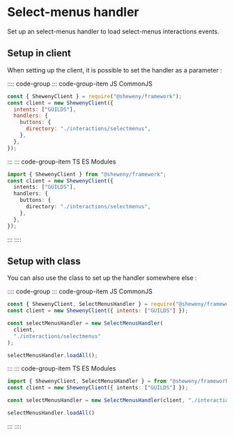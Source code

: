 # Select-menus handler

Set up an select-menus handler to load select-menus interactions events.

## Setup in client

When setting up the client, it is possible to set the handler as a parameter :

:::: code-group
::: code-group-item JS CommonJS

```js
const { ShewenyClient } = require("@sheweny/framework");
const client = new ShewenyClient({
  intents: ["GUILDS"],
  handlers: {
    buttons: {
      directory: "./interactions/selectmenus",
    },
  },
});
```

:::
::: code-group-item TS ES Modules

```ts
import { ShewenyClient } from "@sheweny/framework";
const client = new ShewenyClient({
  intents: ["GUILDS"],
  handlers: {
    buttons: {
      directory: "./interactions/selectmenus",
    },
  },
});
```

:::
::::

## Setup with class

You can also use the class to set up the handler somewhere else :

:::: code-group
::: code-group-item JS CommonJS

```js
const { ShewenyClient, SelectMenusHandler } = require("@sheweny/framework");
const client = new ShewenyClient({ intents: ["GUILDS"] });

const selectMenusHandler = new SelectMenusHandler(
  client,
  "./interactions/selectmenus"
);

selectMenusHandler.loadAll();
```

:::
::: code-group-item TS ES Modules

```ts
import { ShewenyClient, SelectMenusHandler } = from "@sheweny/framework";
const client = new ShewenyClient({ intents: ["GUILDS"] });

const selectMenusHandler = new SelectMenusHandler(client, "./interactions/selectmenus");

selectMenusHandler.loadAll()
```

:::
::::
